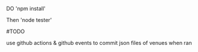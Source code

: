 DO 'npm install' 

Then 'node tester'

#TODO

use github actions & github events to commit json files of venues when ran
